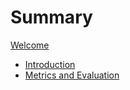# Summary

[Welcome](./welcome.md)
- [Introduction](./lesson1/introduction.md)
- [Metrics and Evaluation](./lesson2/metrics-and-evaluation.md)